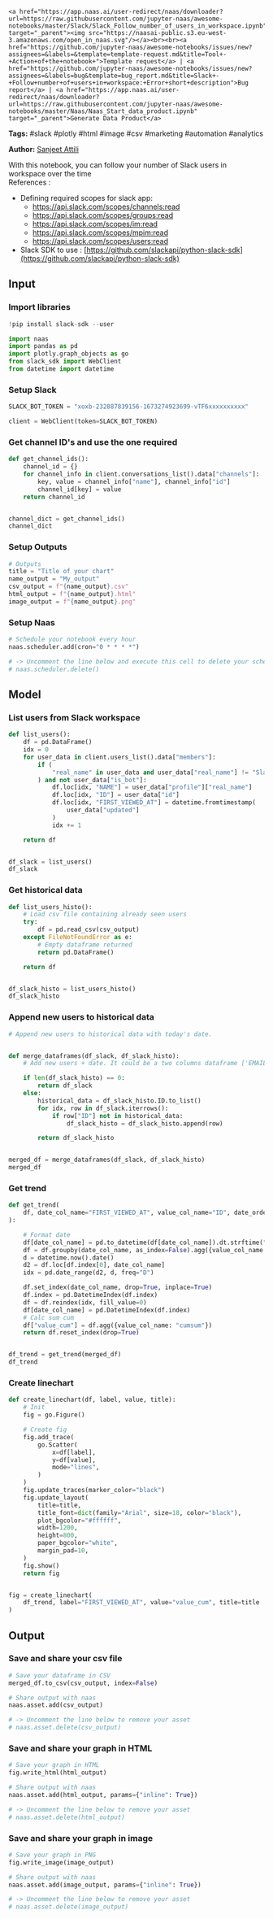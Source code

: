     <a href="https://app.naas.ai/user-redirect/naas/downloader?url=https://raw.githubusercontent.com/jupyter-naas/awesome-notebooks/master/Slack/Slack_Follow_number_of_users_in_workspace.ipynb" target="_parent"><img src="https://naasai-public.s3.eu-west-3.amazonaws.com/open_in_naas.svg"/></a><br><br><a href="https://github.com/jupyter-naas/awesome-notebooks/issues/new?assignees=&labels=&template=template-request.md&title=Tool+-+Action+of+the+notebook+">Template request</a> | <a href="https://github.com/jupyter-naas/awesome-notebooks/issues/new?assignees=&labels=bug&template=bug_report.md&title=Slack+-+Follow+number+of+users+in+workspace:+Error+short+description">Bug report</a> | <a href="https://app.naas.ai/user-redirect/naas/downloader?url=https://raw.githubusercontent.com/jupyter-naas/awesome-notebooks/master/Naas/Naas_Start_data_product.ipynb" target="_parent">Generate Data Product</a>

**Tags:** #slack #plotly #html #image #csv #marketing #automation #analytics


**Author:** [Sanjeet Attili](https://linkedin.com/in/sanjeet-attili-760bab190/)

With this notebook, you can follow your number of Slack users in workspace over the time
<br/>References :
- Defining required scopes for slack app:
    - https://api.slack.com/scopes/channels:read
    - https://api.slack.com/scopes/groups:read
    - https://api.slack.com/scopes/im:read
    - https://api.slack.com/scopes/mpim:read
    - https://api.slack.com/scopes/users:read
- Slack SDK to use : [https://github.com/slackapi/python-slack-sdk](https://github.com/slackapi/python-slack-sdk)


## Input


### Import libraries



```python
!pip install slack-sdk --user
```


```python
import naas
import pandas as pd
import plotly.graph_objects as go
from slack_sdk import WebClient
from datetime import datetime
```

### Setup Slack



```python
SLACK_BOT_TOKEN = "xoxb-232887839156-1673274923699-vTF6xxxxxxxxxx"
```


```python
client = WebClient(token=SLACK_BOT_TOKEN)
```

### Get channel ID's and use the one required


```python
def get_channel_ids():
    channel_id = {}
    for channel_info in client.conversations_list().data["channels"]:
        key, value = channel_info["name"], channel_info["id"]
        channel_id[key] = value
    return channel_id


channel_dict = get_channel_ids()
channel_dict
```

### Setup Outputs



```python
# Outputs
title = "Title of your chart"
name_output = "My_output"
csv_output = f"{name_output}.csv"
html_output = f"{name_output}.html"
image_output = f"{name_output}.png"
```

### Setup Naas



```python
# Schedule your notebook every hour
naas.scheduler.add(cron="0 * * * *")

# -> Uncomment the line below and execute this cell to delete your scheduler
# naas.scheduler.delete()
```

## Model


### List users from Slack workspace



```python
def list_users():
    df = pd.DataFrame()
    idx = 0
    for user_data in client.users_list().data["members"]:
        if (
            "real_name" in user_data and user_data["real_name"] != "Slackbot"
        ) and not user_data["is_bot"]:
            df.loc[idx, "NAME"] = user_data["profile"]["real_name"]
            df.loc[idx, "ID"] = user_data["id"]
            df.loc[idx, "FIRST_VIEWED_AT"] = datetime.fromtimestamp(
                user_data["updated"]
            )
            idx += 1

    return df


df_slack = list_users()
df_slack
```

### Get historical data



```python
def list_users_histo():
    # Load csv file containing already seen users
    try:
        df = pd.read_csv(csv_output)
    except FileNotFoundError as e:
        # Empty dataframe returned
        return pd.DataFrame()

    return df


df_slack_histo = list_users_histo()
df_slack_histo
```

### Append new users to historical data



```python
# Append new users to historical data with today's date.


def merge_dataframes(df_slack, df_slack_histo):
    # Add new users + date. It could be a two columns dataframe ['EMAIL', 'DATE_EXTRACT']

    if len(df_slack_histo) == 0:
        return df_slack
    else:
        historical_data = df_slack_histo.ID.to_list()
        for idx, row in df_slack.iterrows():
            if row["ID"] not in historical_data:
                df_slack_histo = df_slack_histo.append(row)

        return df_slack_histo


merged_df = merge_dataframes(df_slack, df_slack_histo)
merged_df
```

### Get trend



```python
def get_trend(
    df, date_col_name="FIRST_VIEWED_AT", value_col_name="ID", date_order="asc"
):

    # Format date
    df[date_col_name] = pd.to_datetime(df[date_col_name]).dt.strftime("%Y-%m-%d")
    df = df.groupby(date_col_name, as_index=False).agg({value_col_name: "count"})
    d = datetime.now().date()
    d2 = df.loc[df.index[0], date_col_name]
    idx = pd.date_range(d2, d, freq="D")

    df.set_index(date_col_name, drop=True, inplace=True)
    df.index = pd.DatetimeIndex(df.index)
    df = df.reindex(idx, fill_value=0)
    df[date_col_name] = pd.DatetimeIndex(df.index)
    # Calc sum cum
    df["value_cum"] = df.agg({value_col_name: "cumsum"})
    return df.reset_index(drop=True)


df_trend = get_trend(merged_df)
df_trend
```

### Create linechart



```python
def create_linechart(df, label, value, title):
    # Init
    fig = go.Figure()

    # Create fig
    fig.add_trace(
        go.Scatter(
            x=df[label],
            y=df[value],
            mode="lines",
        )
    )
    fig.update_traces(marker_color="black")
    fig.update_layout(
        title=title,
        title_font=dict(family="Arial", size=18, color="black"),
        plot_bgcolor="#ffffff",
        width=1200,
        height=800,
        paper_bgcolor="white",
        margin_pad=10,
    )
    fig.show()
    return fig


fig = create_linechart(
    df_trend, label="FIRST_VIEWED_AT", value="value_cum", title=title
)
```

## Output


### Save and share your csv file



```python
# Save your dataframe in CSV
merged_df.to_csv(csv_output, index=False)

# Share output with naas
naas.asset.add(csv_output)

# -> Uncomment the line below to remove your asset
# naas.asset.delete(csv_output)
```

### Save and share your graph in HTML



```python
# Save your graph in HTML
fig.write_html(html_output)

# Share output with naas
naas.asset.add(html_output, params={"inline": True})

# -> Uncomment the line below to remove your asset
# naas.asset.delete(html_output)
```

### Save and share your graph in image



```python
# Save your graph in PNG
fig.write_image(image_output)

# Share output with naas
naas.asset.add(image_output, params={"inline": True})

# -> Uncomment the line below to remove your asset
# naas.asset.delete(image_output)
```
